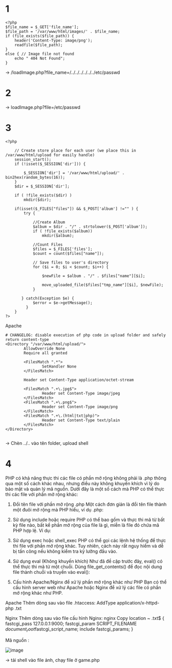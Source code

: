 # 1

```
<?php 
$file_name = $_GET['file_name'];
$file_path = '/var/www/html/images/' . $file_name; 
if (file_exists($file_path)) {
    header('Content-Type: image/png');
    readfile($file_path);
}
else { // Image file not found
    echo " 404 Not Found";
}
```

-> /loadImage.php?file_name=/../../../../../../etc/passwd


# 2
<?php 
$file = $_GET['file'];
if (strpos($file, "..") !== false)
    die("Hack detected");
if (file_exists($file)) {
    header('Content-Type: image/png');
    readfile($file);
}
else { // Image file not found
    echo " 404 Not Found";
}?>


-> loadImage.php?file=/etc/passwd


# 3

```
<?php

    // Create store place for each user (we place this in /var/www/html/upload for easily handle)
    session_start();
    if (!isset($_SESSION['dir'])) {

        $_SESSION['dir'] = '/var/www/html/upload/' . bin2hex(random_bytes(16));
    }
    $dir = $_SESSION['dir'];

    if ( !file_exists($dir) )
        mkdir($dir);

    if(isset($_FILES["files"]) && $_POST['album'] !="" ) {
        try {

            //Create Album
            $album = $dir . "/" . strtolower($_POST['album']);
            if ( !file_exists($album))
                mkdir($album);

            //Count Files
            $files = $_FILES['files'];
            $count = count($files["name"]);
            
            // Save files to user's directory
            for ($i = 0; $i < $count; $i++) {
                
                $newFile = $album . "/" . $files["name"][$i];

                move_uploaded_file($files["tmp_name"][$i], $newFile);
            }

       } catch(Exception $e) {
            $error = $e->getMessage();
         }
    }
?>

```

Apache 
```
# CHANGELOG: disable execution of php code in upload folder and safely return content-type
<Directory "/var/www/html/upload/">
        AllowOverride None
        Require all granted

        <FilesMatch ".*">
                SetHandler None
        </FilesMatch>

        Header set Content-Type application/octet-stream

        <FilesMatch ".+\.jpg$">
                Header set Content-Type image/jpeg
        </FilesMatch>
        <FilesMatch ".+\.png$">
                Header set Content-Type image/png
        </FilesMatch>
        <FilesMatch ".+\.(html|txt|php)">
                Header set Content-Type text/plain
        </FilesMatch>
</Directory>


```

-> Chèn ../.. vào tên folder, upload shell

# 4
PHP có khả năng thực thi các file có phần mở rộng không phải là .php thông qua một số cách khác nhau, nhưng điều này không khuyến khích vì lý do bảo mật và quản lý mã nguồn. Dưới đây là một số cách mà PHP có thể thực thi các file với phần mở rộng khác:

1. Đổi tên file với phần mở rộng .php
Một cách đơn giản là đổi tên file thành một đuôi mở rộng mà PHP hiểu, ví dụ .php:

2. Sử dụng include hoặc require
PHP có thể bao gồm và thực thi mã từ bất kỳ file nào, bất kể phần mở rộng của file là gì, miễn là file đó chứa mã PHP hợp lệ. Ví dụ:
<?php
include 'script.txt';  // script.txt chứa mã PHP
?>

3. Sử dụng exec hoặc shell_exec
PHP có thể gọi các lệnh hệ thống để thực thi file với phần mở rộng khác. Tuy nhiên, cách này rất nguy hiểm và dễ bị tấn công nếu không kiểm tra kỹ lưỡng đầu vào.
<?php
$output = shell_exec('php script.txt');
echo $output;
?>

4. Sử dụng eval (Không khuyến khích)
Như đã đề cập trước đây, eval() có thể thực thi mã từ một chuỗi. Dùng file_get_contents() để đọc nội dung file thành chuỗi và truyền vào eval():
<?php
$code = file_get_contents('script.txt');
eval($code);
?>

5. Cấu hình Apache/Nginx để xử lý phần mở rộng khác như PHP
Bạn có thể cấu hình server web như Apache hoặc Nginx để xử lý các file có phần mở rộng khác như PHP.

Apache
Thêm dòng sau vào file .htaccess:
AddType application/x-httpd-php .txt

Nginx
Thêm dòng sau vào file cấu hình Nginx:
nginx
Copy
location ~ \.txt$ {
    fastcgi_pass 127.0.0.1:9000;
    fastcgi_param SCRIPT_FILENAME $document_root$fastcgi_script_name;
    include fastcgi_params;
}

Mã nguồn :

![image](https://github.com/anpolishirley/CBJS/assets/139233595/8894a5f8-d027-4b5b-99b8-1e137eeca619)

-> tải shell vào file ảnh, chạy file ở game.php



